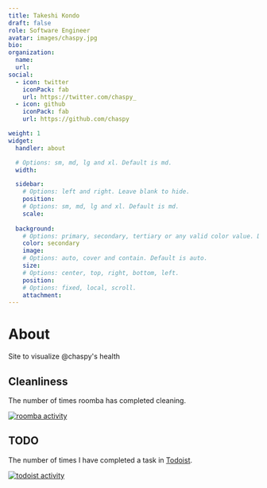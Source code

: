 ```yaml
---
title: Takeshi Kondo
draft: false
role: Software Engineer
avatar: images/chaspy.jpg
bio: 
organization:
  name: 
  url: 
social:
  - icon: twitter
    iconPack: fab
    url: https://twitter.com/chaspy_
  - icon: github
    iconPack: fab
    url: https://github.com/chaspy

weight: 1
widget:
  handler: about

  # Options: sm, md, lg and xl. Default is md.
  width:

  sidebar:
    # Options: left and right. Leave blank to hide.
    position:
    # Options: sm, md, lg and xl. Default is md.
    scale:
  
  background:
    # Options: primary, secondary, tertiary or any valid color value. Default is primary.
    color: secondary
    image:
    # Options: auto, cover and contain. Default is auto.
    size:
    # Options: center, top, right, bottom, left.
    position:
    # Options: fixed, local, scroll.
    attachment: 
---
```


# About

Site to visualize @chaspy's health

## Cleanliness

The number of times roomba has completed cleaning.


[![roomba activity](https://pixe.la/v1/users/chaspy/graphs/roomba)](https://pixe.la/v1/users/chaspy/graphs/roomba.html)

## TODO

The number of times I have completed a task in [Todoist](https://todoist.com).

[![todoist activity](https://pixe.la/v1/users/chaspy/graphs/todoist)](https://pixe.la/v1/users/chaspy/graphs/todoist.html)
